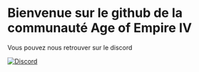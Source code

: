 # Bienvenue sur le github de la communauté Age of Empire IV

Vous pouvez nous retrouver sur le discord

[![Discord](https://img.shields.io/badge/Discord-7289DA?style=for-the-badge&logo=discord&logoColor=white)](https://discord.com/invite/56JC8MH7qN)
